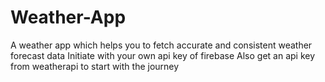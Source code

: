 # Weather-App
A weather app which helps you to fetch accurate and consistent weather forecast data 
Initiate with your own api key of firebase 
Also get an api key from weatherapi to start with the journey
